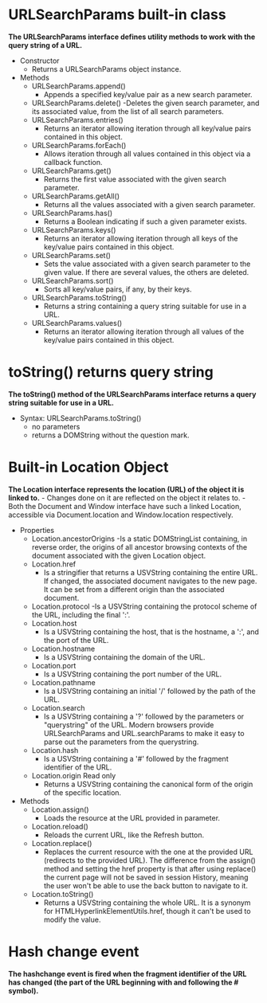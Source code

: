 # URLSearchParams built-in class
**The URLSearchParams interface defines utility methods to work with the query string of a URL.**
* Constructor
    - Returns a URLSearchParams object instance.
* Methods 
    - URLSearchParams.append()
        - Appends a specified key/value pair as a new search parameter.
    - URLSearchParams.delete()
        -Deletes the given search parameter, and its associated value, from the list of all search parameters.
    - URLSearchParams.entries()
        - Returns an iterator allowing iteration through all key/value pairs contained in this object.
    - URLSearchParams.forEach()
        - Allows iteration through all values contained in this object via a callback function.
    - URLSearchParams.get()
        - Returns the first value associated with the given search parameter.
    - URLSearchParams.getAll()
        - Returns all the values associated with a given search parameter.
    - URLSearchParams.has()
        - Returns a Boolean indicating if such a given parameter exists.
    - URLSearchParams.keys()
        - Returns an iterator allowing iteration through all keys of the key/value pairs contained in this object.
    - URLSearchParams.set()
        - Sets the value associated with a given search parameter to the given value. If there are several values, the others are deleted.
    - URLSearchParams.sort()
        - Sorts all key/value pairs, if any, by their keys.
    - URLSearchParams.toString()
        - Returns a string containing a query string suitable for use in a URL.
    - URLSearchParams.values()
        - Returns an iterator allowing iteration through all values of the key/value pairs contained in this object.

# toString() returns query string
**The toString() method of the URLSearchParams interface returns a query string suitable for use in a URL.**
* Syntax: URLSearchParams.toString()
    - no parameters
    - returns a DOMString without the question mark.

# Built-in Location Object
**The Location interface represents the location (URL) of the object it is linked to.**
    - Changes done on it are reflected on the object it relates to.
    - Both the Document and Window interface have such a linked Location, accessible via Document.location and Window.location respectively.

* Properties 
    - Location.ancestorOrigins
        -Is a static DOMStringList containing, in reverse order, the origins of all ancestor browsing contexts of the document associated with the given Location object.
    - Location.href
        - Is a stringifier that returns a USVString containing the entire URL. If changed, the associated document navigates to the new page. It can be set from a different origin than the associated document.
    - Location.protocol
        -Is a USVString containing the protocol scheme of the URL, including the final ':'.
    - Location.host
        - Is a USVString containing the host, that is the hostname, a ':', and the port of the URL.
    - Location.hostname
        - Is a USVString containing the domain of the URL.
    - Location.port
        - Is a USVString containing the port number of the URL.
    - Location.pathname
        - Is a USVString containing an initial '/' followed by the path of the URL.
    - Location.search
        - Is a USVString containing a '?' followed by the parameters or "querystring" of the URL. Modern browsers provide URLSearchParams and URL.searchParams to make it easy to parse out the parameters from the querystring.
    - Location.hash
        - Is a USVString containing a '#' followed by the fragment identifier of the URL.
    - Location.origin Read only
        - Returns a USVString containing the canonical form of the origin of the specific location.
* Methods
    - Location.assign()
        - Loads the resource at the URL provided in parameter.
    - Location.reload()
        - Reloads the current URL, like the Refresh button.
    - Location.replace()
        - Replaces the current resource with the one at the provided URL (redirects to the provided URL). The difference from the assign() method and setting the href property is that after using replace() the current page will not be saved in session History, meaning the user won't be able to use the back button to navigate to it.
    - Location.toString()
        - Returns a USVString containing the whole URL. It is a synonym for HTMLHyperlinkElementUtils.href, though it can't be used to modify the value.

# Hash change event

**The hashchange event is fired when the fragment identifier of the URL has changed (the part of the URL beginning with and following the # symbol).**
